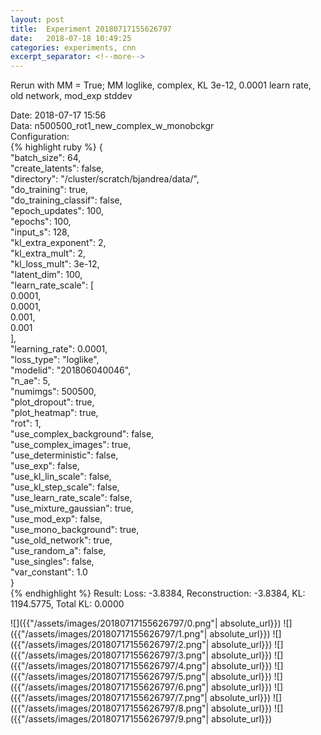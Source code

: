 ```yaml
---
layout: post
title:  Experiment 20180717155626797
date:   2018-07-18 10:49:25
categories: experiments, cnn
excerpt_separator: <!--more-->
---
```

Rerun with MM = True; MM loglike, complex, KL 3e-12, 0.0001 learn rate, old network, mod_exp stddev  

 <!--more-->
Date: 2018-07-17 15:56  
Data: n500500_rot1_new_complex_w_monobckgr  
Configuration:   
{% highlight ruby %}
{  
    "batch_size": 64,   
    "create_latents": false,   
    "directory": "/cluster/scratch/bjandrea/data/",   
    "do_training": true,   
    "do_training_classif": false,   
    "epoch_updates": 100,   
    "epochs": 100,   
    "input_s": 128,   
    "kl_extra_exponent": 2,   
    "kl_extra_mult": 2,   
    "kl_loss_mult": 3e-12,   
    "latent_dim": 100,   
    "learn_rate_scale": [  
        0.0001,   
        0.0001,   
        0.001,   
        0.001  
    ],   
    "learning_rate": 0.0001,   
    "loss_type": "loglike",   
    "modelid": "201806040046",   
    "n_ae": 5,   
    "numimgs": 500500,   
    "plot_dropout": true,   
    "plot_heatmap": true,   
    "rot": 1,   
    "use_complex_background": false,   
    "use_complex_images": true,   
    "use_deterministic": false,   
    "use_exp": false,   
    "use_kl_lin_scale": false,   
    "use_kl_step_scale": false,   
    "use_learn_rate_scale": false,   
    "use_mixture_gaussian": true,   
    "use_mod_exp": false,   
    "use_mono_background": true,   
    "use_old_network": true,   
    "use_random_a": false,   
    "use_singles": false,   
    "var_constant": 1.0  
}  
{% endhighlight %}
Result: Loss: -3.8384, Reconstruction: -3.8384, KL: 1194.5775, Total KL: 0.0000  

![]({{"/assets/images/20180717155626797/0.png"| absolute_url}})
![]({{"/assets/images/20180717155626797/1.png"| absolute_url}})
![]({{"/assets/images/20180717155626797/2.png"| absolute_url}})
![]({{"/assets/images/20180717155626797/3.png"| absolute_url}})
![]({{"/assets/images/20180717155626797/4.png"| absolute_url}})
![]({{"/assets/images/20180717155626797/5.png"| absolute_url}})
![]({{"/assets/images/20180717155626797/6.png"| absolute_url}})
![]({{"/assets/images/20180717155626797/7.png"| absolute_url}})
![]({{"/assets/images/20180717155626797/8.png"| absolute_url}})
![]({{"/assets/images/20180717155626797/9.png"| absolute_url}})
